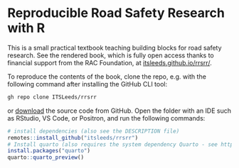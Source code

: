 # Reproducible Road Safety Research with R


<!-- README.md is generated from README.Rmd. Please edit that file -->

<!-- badges: start -->

<!-- badges: end -->

This is a small practical textbook teaching building blocks for road
safety research. See the rendered book, which is fully open access
thanks to financial support from the RAC Foundation, at
[itsleeds.github.io/rrsrr/](https://itsleeds.github.io/rrsrr/).

To reproduce the contents of the book, clone the repo, e.g. with the
following command after installing the GitHub CLI tool:

``` sh
gh repo clone ITSLeeds/rrsrr
```

or [download](https://github.com/ITSLeeds/rrsrr/archive/master.zip) the
source code from GitHub. Open the folder with an IDE such as RStudio, VS
Code, or Positron, and run the following commands:

``` r
# install dependencies (also see the DESCRIPTION file)
remotes::install_github("itsleeds/rrsrr")
# Install quarto (also requires the system dependency Quarto - see https://quarto.org/docs/get-started/)
install.packages("quarto")
quarto::quarto_preview()
```
